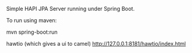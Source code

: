 Simple HAPI JPA Server running under Spring Boot.

To run using maven:

mvn spring-boot:run


hawtio (which gives a ui to camel) http://127.0.0.1:8181/hawtio/index.html
